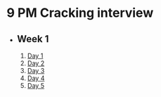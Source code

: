 # 9 PM Cracking interview

- ## Week 1

   1. [Day 1](https://www.facebook.com/watch/?v=1423123524964617)
   2. [Day 2](https://www.facebook.com/iCodeguru/videos/434598565577293)
   3. [Day 3](https://www.facebook.com/iCodeguru/videos/929394421967676)
   4. [Day 4](https://www.facebook.com/iCodeguru/videos/1438725236753510)
   5. [Day 5](https://www.facebook.com/iCodeguru/videos/1071128900839805)



<!-- - ## Week 2

   1. [Day 1](https://www.facebook.com/iCodeguru/videos/905650994525718)
   2. [Day 2](https://www.facebook.com/iCodeguru/videos/3271014569870284)
   ## Shifted to 6pm
   3. [Day 3](https://www.facebook.com/iCodeguru/videos/7759036074127324)
   4. [Day 4]()
   5. [Day 5]() -->

<!-- - ## Week

   1. [Day 1]()
   2. [Day 2]()
   3. [Day 3]()
   4. [Day 4]()
   5. [Day 5]() -->